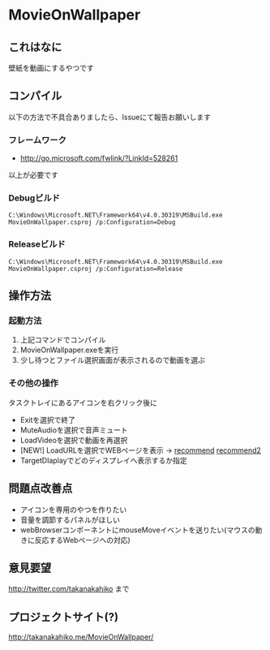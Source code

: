 # MovieOnWallpaper

## これはなに
壁紙を動画にするやつです

## コンパイル
以下の方法で不具合ありましたら、Issueにて報告お願いします


### フレームワーク
- http://go.microsoft.com/fwlink/?LinkId=528261

以上が必要です

### Debugビルド
` C:\Windows\Microsoft.NET\Framework64\v4.0.30319\MSBuild.exe MovieOnWallpaper.csproj /p:Configuration=Debug `

### Releaseビルド
` C:\Windows\Microsoft.NET\Framework64\v4.0.30319\MSBuild.exe MovieOnWallpaper.csproj /p:Configuration=Release `  

## 操作方法

### 起動方法
1. 上記コマンドでコンパイル
2. MovieOnWallpaper.exeを実行
3. 少し待つとファイル選択画面が表示されるので動画を選ぶ

### その他の操作
タスクトレイにあるアイコンを右クリック後に

- Exitを選択で終了
- MuteAudioを選択で音声ミュート
- LoadVideoを選択で動画を再選択
- [NEW!] LoadURLを選択でWEBページを表示 -> [recommend](https://earth.nullschool.net/jp/#current/wind/surface/level/orthographic=139.26,31.86,706) [recommend2](https://www.youtube.com/embed/1yIHLQJNvDw?loop=1&&playlist=1yIHLQJNvDw&rel=0&autoplay=1&autohide=1)
- TargetDIaplayでどのディスプレイへ表示するか指定

## 問題点改善点
- アイコンを専用のやつを作りたい
- 音量を調節するパネルがほしい
- webBrowserコンポーネントにmouseMoveイベントを送りたい(マウスの動きに反応するWebページへの対応)

## 意見要望
http://twitter.com/takanakahiko まで

## プロジェクトサイト(?)
http://takanakahiko.me/MovieOnWallpaper/
